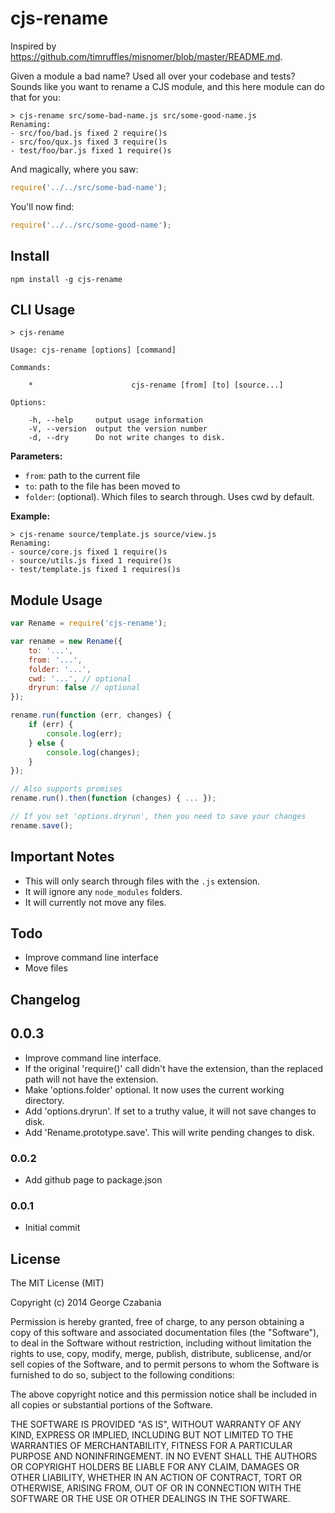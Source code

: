 # cjs-rename

Inspired by https://github.com/timruffles/misnomer/blob/master/README.md.

Given a module a bad name? Used all over your codebase and tests? Sounds like you want to rename a CJS module, and this here module can do that for you:

```shell
> cjs-rename src/some-bad-name.js src/some-good-name.js
Renaming:
- src/foo/bad.js fixed 2 require()s
- src/foo/qux.js fixed 3 require()s
- test/foo/bar.js fixed 1 require()s
```

And magically, where you saw:

```javascript
require('../../src/some-bad-name');
```

You'll now find:

```javascript
require('../../src/some-good-name');
```


## Install

```shell
npm install -g cjs-rename
```

## CLI Usage

```shell
> cjs-rename

Usage: cjs-rename [options] [command]

Commands:

    *                      cjs-rename [from] [to] [source...]

Options:

    -h, --help     output usage information
    -V, --version  output the version number
    -d, --dry      Do not write changes to disk.
```

**Parameters:**

- `from`: path to the current file
- `to`: path to the file has been moved to
- `folder`: (optional). Which files to search through. Uses cwd by default.

**Example:**

```shell
> cjs-rename source/template.js source/view.js
Renaming:
- source/core.js fixed 1 require()s
- source/utils.js fixed 1 require()s
- test/template.js fixed 1 requires()s
```

## Module Usage

```javascript
var Rename = require('cjs-rename');

var rename = new Rename({
    to: '...',
    from: '...',
    folder: '...',
    cwd: '...', // optional
    dryrun: false // optional
});

rename.run(function (err, changes) {
    if (err) {
        console.log(err);
    } else {
        console.log(changes);
    }
});

// Also supports promises
rename.run().then(function (changes) { ... });

// If you set 'options.dryrun', then you need to save your changes
rename.save();
```

## Important Notes

- This will only search through files with the `.js` extension.
- It will ignore any `node_modules` folders.
- It will currently not move any files.

## Todo

- Improve command line interface
- Move files

## Changelog

## 0.0.3

- Improve command line interface.
- If the original 'require()' call didn't have the extension, than the replaced
  path will not have the extension.
- Make 'options.folder' optional. It now uses the current working directory.
- Add 'options.dryrun'. If set to a truthy value, it will not save changes to
  disk.
- Add 'Rename.prototype.save'. This will write pending changes to disk.

### 0.0.2

- Add github page to package.json

### 0.0.1

- Initial commit

## License

The MIT License (MIT)

Copyright (c) 2014 George Czabania

Permission is hereby granted, free of charge, to any person obtaining a copy
of this software and associated documentation files (the "Software"), to deal
in the Software without restriction, including without limitation the rights
to use, copy, modify, merge, publish, distribute, sublicense, and/or sell
copies of the Software, and to permit persons to whom the Software is
furnished to do so, subject to the following conditions:

The above copyright notice and this permission notice shall be included in
all copies or substantial portions of the Software.

THE SOFTWARE IS PROVIDED "AS IS", WITHOUT WARRANTY OF ANY KIND, EXPRESS OR
IMPLIED, INCLUDING BUT NOT LIMITED TO THE WARRANTIES OF MERCHANTABILITY,
FITNESS FOR A PARTICULAR PURPOSE AND NONINFRINGEMENT. IN NO EVENT SHALL THE
AUTHORS OR COPYRIGHT HOLDERS BE LIABLE FOR ANY CLAIM, DAMAGES OR OTHER
LIABILITY, WHETHER IN AN ACTION OF CONTRACT, TORT OR OTHERWISE, ARISING FROM,
OUT OF OR IN CONNECTION WITH THE SOFTWARE OR THE USE OR OTHER DEALINGS IN
THE SOFTWARE.
